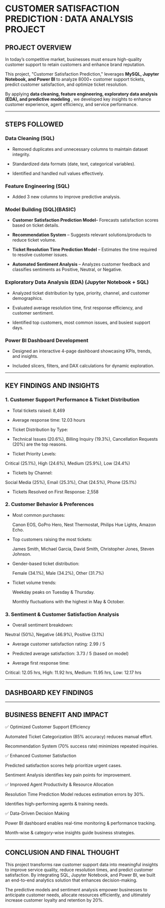 # CUSTOMER SATISFACTION PREDICTION : DATA ANALYSIS PROJECT

## PROJECT OVERVIEW

In today’s competitive market, businesses must ensure high-quality customer support to retain customers and enhance brand reputation. 

This project, "Customer Satisfaction Prediction," leverages **MySQL, Jupyter Notebook, and Power BI** to analyze 8000+ customer support tickets, predict customer satisfaction, and optimize ticket resolution.

By applying **data cleaning, feature engineering, exploratory data analysis (EDA), and predictive modeling** , we developed key insights to enhance customer experience, agent efficiency, and service performance.


---

## STEPS FOLLOWED

### Data Cleaning (SQL)

- Removed duplicates and unnecessary columns to maintain dataset integrity.

- Standardized data formats (date, text, categorical variables).

- Identified and handled null values effectively.


### Feature Engineering (SQL)

- Added 3 new columns to improve predictive analysis.



### Model Building (SQL)(BASIC)

- **Customer Satisfaction Prediction Model**– Forecasts satisfaction scores based on ticket details.

- **Recommendation System** – Suggests relevant solutions/products to reduce ticket volume.

- **Ticket Resolution Time Prediction Model** – Estimates the time required to resolve customer issues.

- **Automated Sentiment Analysis** – Analyzes customer feedback and classifies sentiments as Positive, Neutral, or Negative.


### Exploratory Data Analysis (EDA) (Jupyter Notebook + SQL)

- Analyzed ticket distribution by type, priority, channel, and customer demographics.

- Evaluated average resolution time, first response efficiency, and customer sentiment.

- Identified top customers, most common issues, and busiest support days.


### Power BI Dashboard Development

- Designed an interactive 4-page dashboard showcasing KPIs, trends, and insights.

- Included slicers, filters, and DAX calculations for dynamic exploration.



---

## KEY FINDINGS AND INSIGHTS

### 1. Customer Support Performance & Ticket Distribution

- Total tickets raised: 8,469

- Average response time: 12.03 hours

- Ticket Distribution by Type:

- Technical Issues (20.6%), Billing Inquiry (19.3%), Cancellation Requests (20%) are the top reasons.

- Ticket Priority Levels:

Critical (25.1%), High (24.6%), Medium (25.9%), Low (24.4%)

- Tickets by Channel:

Social Media (25%), Email (25.3%), Chat (24.5%), Phone (25.1%)

- Tickets Resolved on First Response: 2,558


### 2. Customer Behavior & Preferences

- Most common purchases:

   Canon EOS, GoPro Hero, Nest Thermostat, Philips Hue Lights, Amazon Echo.


- Top customers raising the most tickets:

   James Smith, Michael Garcia, David Smith, Christopher Jones, Steven Johnson.


- Gender-based ticket distribution:

   Female (34.1%), Male (34.2%), Other (31.7%)


- Ticket volume trends:

   Weekday peaks on Tuesday & Thursday.

   Monthly fluctuations with the highest in May & October.



### 3. Sentiment & Customer Satisfaction Analysis

- Overall sentiment breakdown:

Neutral (50%), Negative (46.9%), Positive (3.1%)


- Average customer satisfaction rating: 2.99 / 5

- Predicted average satisfaction: 3.73 / 5 (based on model)

- Average first response time:

Critical: 12.05 hrs, High: 11.92 hrs, Medium: 11.95 hrs, Low: 12.17 hrs

---

## DASHBOARD KEY FINDINGS


---

## BUSINESS BENEFIT AND IMPACT

✅ Optimized Customer Support Efficiency

Automated Ticket Categorization (85% accuracy) reduces manual effort.

Recommendation System (70% success rate) minimizes repeated inquiries.


✅ Enhanced Customer Satisfaction

Predicted satisfaction scores help prioritize urgent cases.

Sentiment Analysis identifies key pain points for improvement.


✅ Improved Agent Productivity & Resource Allocation

Resolution Time Prediction Model reduces estimation errors by 30%.

Identifies high-performing agents & training needs.


✅ Data-Driven Decision Making

Power BI dashboard enables real-time monitoring & performance tracking.

Month-wise & category-wise insights guide business strategies.



---

## CONCLUSION AND FINAL THOUGHT

This project transforms raw customer support data into meaningful insights to improve service quality, reduce resolution times, and predict customer satisfaction. By integrating SQL, Jupyter Notebook, and Power BI, we built an end-to-end analytics solution that enhances decision-making.

The predictive models and sentiment analysis empower businesses to anticipate customer needs, allocate resources efficiently, and ultimately increase customer loyalty and retention by 20%.
